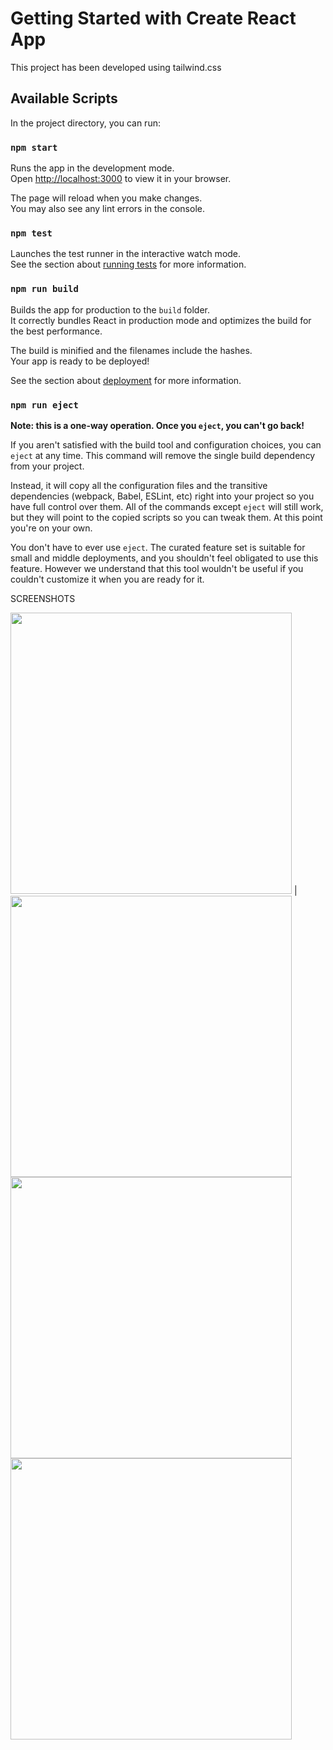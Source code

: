 # Getting Started with Create React App

This project has been developed using tailwind.css

## Available Scripts

In the project directory, you can run:

### `npm start`

Runs the app in the development mode.\
Open [http://localhost:3000](http://localhost:3000) to view it in your browser.

The page will reload when you make changes.\
You may also see any lint errors in the console.

### `npm test`

Launches the test runner in the interactive watch mode.\
See the section about [running tests](https://facebook.github.io/create-react-app/docs/running-tests) for more information.

### `npm run build`

Builds the app for production to the `build` folder.\
It correctly bundles React in production mode and optimizes the build for the best performance.

The build is minified and the filenames include the hashes.\
Your app is ready to be deployed!

See the section about [deployment](https://facebook.github.io/create-react-app/docs/deployment) for more information.

### `npm run eject`

**Note: this is a one-way operation. Once you `eject`, you can't go back!**

If you aren't satisfied with the build tool and configuration choices, you can `eject` at any time. This command will remove the single build dependency from your project.

Instead, it will copy all the configuration files and the transitive dependencies (webpack, Babel, ESLint, etc) right into your project so you have full control over them. All of the commands except `eject` will still work, but they will point to the copied scripts so you can tweak them. At this point you're on your own.

You don't have to ever use `eject`. The curated feature set is suitable for small and middle deployments, and you shouldn't feel obligated to use this feature. However we understand that this tool wouldn't be useful if you couldn't customize it when you are ready for it.

SCREENSHOTS

<img src="https://user-images.githubusercontent.com/70320254/194547104-1bfccdc9-ecb9-422d-9268-d5072b3d76c6.png" width=450 /> | <img src="https://user-images.githubusercontent.com/70320254/194547161-e1f04993-26e8-4bb9-a0a5-a38485cb0476.png"  width=450 /> 
<img src="https://user-images.githubusercontent.com/70320254/194547242-57d979e3-77a3-4cac-b193-d0dc2a5f172f.png"  width=450 /> 
<img src="https://user-images.githubusercontent.com/70320254/194547441-679be375-3f82-44d4-802c-8b3609d301bf.png"  width=450 /> 

    
